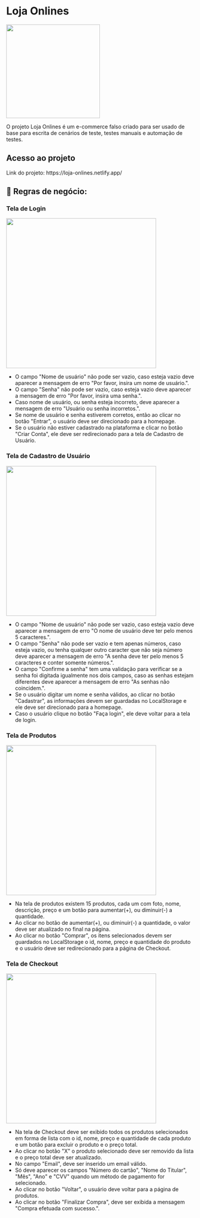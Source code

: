 <h1>Loja Onlines</h1>
<img src="https://github.com/luis-campos/loja-onlines/assets/60624512/b8e28142-e6f9-4b7a-8027-da8ef290f7a8" width="250" />
<p>O projeto Loja Onlines é um e-commerce falso criado para ser usado de base para escrita de cenários de teste, testes manuais e automação de testes.</p>

<h2>Acesso ao projeto</h2>
<p>Link do projeto: https://loja-onlines.netlify.app/</p>

<h2>📖 Regras de negócio: </h2>
<h3>Tela de Login</h3>

<img src="https://github.com/luis-campos/loja-onlines/assets/60624512/a4fec878-9a4e-479d-ba28-15a365933633" width="400" />

- O campo "Nome de usuário" não pode ser vazio, caso esteja vazio deve aparecer a mensagem de erro "Por favor, insira um nome de usuário.".
- O campo "Senha" não pode ser vazio, caso esteja vazio deve aparecer a mensagem de erro "Por favor, insira uma senha.".
- Caso nome de usuário, ou senha esteja incorreto, deve aparecer a mensagem de erro "Usuário ou senha incorretos.".
- Se nome de usuário e senha estiverem corretos, então ao clicar no botão "Entrar", o usuário deve ser direcionado para a homepage.
- Se o usuário não estiver cadastrado na plataforma e clicar no botão "Criar Conta", ele deve ser redirecionado para a tela de Cadastro de Usuário.

<h3>Tela de Cadastro de Usuário</h3>

<img src="https://github.com/luis-campos/loja-onlines/assets/60624512/5c091752-3ecb-4101-a809-e6865fe08b9f" width="400" />

- O campo "Nome de usuário" não pode ser vazio, caso esteja vazio deve aparecer a mensagem de erro "O nome de usuário deve ter pelo menos 5 caracteres.".
- O campo "Senha" não pode ser vazio e tem apenas números, caso esteja vazio, ou tenha qualquer outro caracter que não seja número deve aparecer a mensagem de erro "A senha deve ter pelo menos 5 caracteres e conter somente números.".
- O campo "Confirme a senha" tem uma validação para verificar se a senha foi digitada igualmente nos dois campos, caso as senhas estejam diferentes deve aparecer a mensagem de erro "As senhas não coincidem.".
- Se o usuário digitar um nome e senha válidos, ao clicar no botão "Cadastrar", as informações devem ser guardadas no LocalStorage e ele deve ser direcionado para a homepage.
- Caso o usuário clique no botão "Faça login", ele deve voltar para a tela de login.

<h3>Tela de Produtos</h3>

<img src="https://github.com/luis-campos/loja-onlines/assets/60624512/febb9e4b-8883-4c86-b59b-e20424c3bd27" width="400" />

- Na tela de produtos existem 15 produtos, cada um com foto, nome, descrição, preço e um botão para aumentar(+), ou diminuir(-) a quantidade.
- Ao clicar no botão de aumentar(+), ou diminuir(-) a quantidade, o valor deve ser atualizado no final na página.
- Ao clicar no botão "Comprar", os itens selecionados devem ser guardados no LocalStorage o id, nome, preço e quantidade do produto e o usuário deve ser redirecionado para a página de Checkout.

<h3>Tela de Checkout</h3>

<img src="https://github.com/luis-campos/loja-onlines/assets/60624512/3bb974ca-d3f9-43cd-ad5c-92ba360be0ea" width="400" />

- Na tela de Checkout deve ser exibido todos os produtos selecionados em forma de lista com o id, nome, preço e quantidade de cada produto e um botão para excluir o produto e o preço total.
- Ao clicar no botão "X" o produto selecionado deve ser removido da lista e o preço total deve ser atualizado.
- No campo "Email", deve ser inserido um email válido.
- Só deve aparecer os campos "Número do cartão", "Nome do Titular", "Mês", "Ano" e "CVV" quando um método de pagamento for selecionado.
- Ao clicar no botão "Voltar", o usuário deve voltar para a página de produtos.
- Ao clicar no botão "Finalizar Compra", deve ser exibida a mensagem "Compra efetuada com sucesso.".
